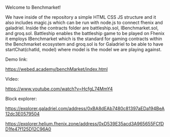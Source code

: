 Welcome to Benchmarket!

We have inside of the repository a simple HTML CSS JS structure and it also includes magic.js which can be run with node.js to connect fhenix and galadriel. Inside the contracts folder are battleship.sol, IBenchmarket.sol, and groq.sol. Battleship enables the battleship game to be played on Fhenix it employs IBenchmarket which is the standard for gaming contracts within the Benchmarket ecosystem and groq.sol is for Galadriel to be able to have startChat(chatId, model) where model is the model we are playing against.

Demo link:

https://webed.academy/benchMarket/index.html

Video:

https://www.youtube.com/watch?v=HcfgL74MmY4

Block explorer:

https://explorer.galadriel.com/address/0xBA8dEAb7480c81397aEDa194BeA12dc3E0579504

https://explorer.helium.fhenix.zone/address/0xD539E35acd3A965655FCfDD1fe47f125D12C96A0

